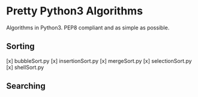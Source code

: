 # Pretty Python3 Algorithms

Algorithms in Python3. PEP8 compliant and as simple as possible.

## Sorting

[x] bubbleSort.py
[x] insertionSort.py
[x] mergeSort.py
[x] selectionSort.py
[x] shellSort.py

## Searching
